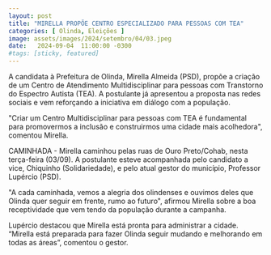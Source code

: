 ```yaml
---
layout: post
title: "MIRELLA PROPÕE CENTRO ESPECIALIZADO PARA PESSOAS COM TEA"
categories: [ Olinda, Eleições ]
image: assets/images/2024/setembro/04/03.jpeg
date:   2024-09-04  11:00:00 -0300
#tags: [sticky, featured]
---
```

A candidata à Prefeitura de Olinda, Mirella Almeida (PSD), propõe a criação de um Centro de Atendimento Multidisciplinar para pessoas com Transtorno do Espectro Autista (TEA). A postulante já apresentou a proposta nas redes sociais e vem reforçando a iniciativa em diálogo com a população. 

"Criar um Centro Multidisciplinar para pessoas com TEA é fundamental para promovermos a inclusão e construirmos uma cidade mais acolhedora", comentou Mirella. 

CAMINHADA - Mirella caminhou pelas ruas de Ouro Preto/Cohab, nesta terça-feira (03/09). A postulante esteve acompanhada pelo candidato a vice, Chiquinho (Solidariedade), e pelo atual gestor do município, Professor Lupércio (PSD).

"A cada caminhada, vemos a alegria dos olindenses e ouvimos deles que Olinda quer seguir em frente, rumo ao futuro", afirmou Mirella sobre a boa receptividade que vem tendo da população durante a campanha.

Lupércio destacou que Mirella está pronta para administrar a cidade. “Mirella está preparada para fazer Olinda seguir mudando e melhorando em todas as áreas”, comentou o gestor.